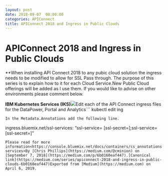 ```yaml
---
layout: post
date: 2018-09-07  00:00:00
categories: APIConnect
title: APIConnect 2018 and Ingress in Public Clouds
---
```

<!--more-->

# APIConnect 2018 and Ingress in Public Clouds

**When installing API Connect 2018 to any pubic cloud solution the ingress
needs to be modified to allow for SSL Pass through. The purpose of this
series is to explain how to it for each Cloud Service.New Public Cloud offerings will be added as I use them. If you would
like to advise on other environments please comment below.

**IBM Kubernetes Services (IKS)**![](https://cdn-images-1.medium.com/max/1200/1*iuNeL_y9rFDCSle0jSJkPQ.png)Edit each of the API Connect ingress files for the DataPower, Portal and
Analytics```
kubectl edit ing <name>
```
In the Metadata.Annotations add the following line.
```
ingress.bluemix.net/ssl-services: “ssl-service=<myservice1> [ssl-secret=<service1-ssl-secret>];ssl-service=<myservice2> [ssl-secret=<service2-ssl-secret>]”
```
Please read for more information<https://console.bluemix.net/docs/containers/cs_annotations.html#ssl-services>By [Chris Phillips](https://medium.com/@cminion) on
[September 7, 2018](https://medium.com/p/6b0160eaf447).[Canonical
link](https://medium.com/series/apiconnect-2018-and-ingress-in-public-clouds-6b0160eaf447)Exported from [Medium](https://medium.com) on April 6, 2019.
